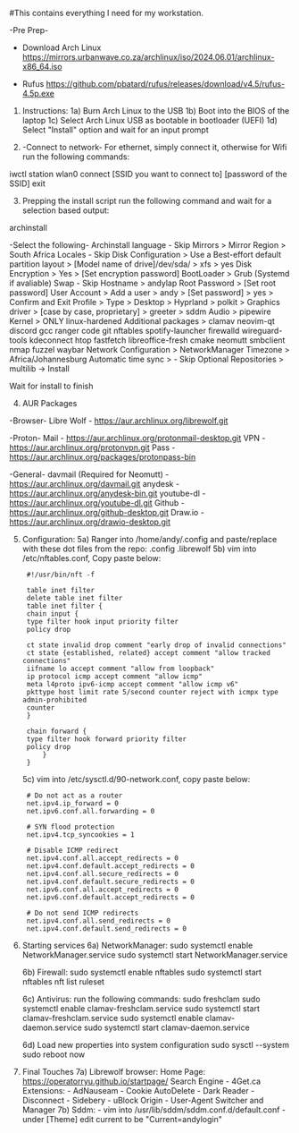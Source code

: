 #This contains everything I need for my workstation.

-Pre Prep-
* Download Arch Linux
https://mirrors.urbanwave.co.za/archlinux/iso/2024.06.01/archlinux-x86_64.iso

* Rufus
https://github.com/pbatard/rufus/releases/download/v4.5/rufus-4.5p.exe

1) Instructions:
    1a) Burn Arch Linux to the USB
    1b) Boot into the BIOS of the laptop
    1c) Select Arch Linux USB as bootable in bootloader (UEFI)
    1d) Select "Install" option and wait for an input prompt

2) -Connect to network-
For ethernet, simply connect it, otherwise for Wifi run the following commands:

iwctl
station wlan0 connect [SSID you want to connect to]
[password of the SSID]
exit

3) Prepping the install script
run the following command and wait for a selection based output:

archinstall

-Select the following-
Archinstall language - Skip
Mirrors > Mirror Region > South Africa
Locales - Skip
Disk Configuration > Use a Best-effort default partition layout > [Model name of drive]/dev/sda/ > xfs > yes
Disk Encryption > Yes > [Set encryption password] 
BootLoader > Grub (Systemd if avaliable)
Swap - Skip
Hostname > andylap
Root Password > [Set root password]
User Account > Add a user > andy > [Set password] > yes > Confirm and Exit
Profile > Type > Desktop > Hyprland > polkit > Graphics driver > [case by case, proprietary] > greeter > sddm
Audio > pipewire
Kernel > ONLY linux-hardened
Additional packages > clamav neovim-qt discord gcc ranger code git nftables spotify-launcher firewalld wireguard-tools kdeconnect htop fastfetch libreoffice-fresh cmake neomutt smbclient nmap fuzzel waybar
Network Configuration > NetworkManager
Timezone > Africa/Johannesburg
Automatic time sync > - Skip
Optional Repositories > multilib
-> Install

Wait for install to finish

4) AUR Packages

-Browser-
Libre Wolf - https://aur.archlinux.org/librewolf.git

-Proton-
Mail - https://aur.archlinux.org/protonmail-desktop.git
VPN - https://aur.archlinux.org/protonvpn.git
Pass - https://aur.archlinux.org/packages/protonpass-bin

-General-
davmail (Required for Neomutt) - https://aur.archlinux.org/davmail.git
anydesk - https://aur.archlinux.org/anydesk-bin.git
youtube-dl - https://aur.archlinux.org/youtube-dl.git
Github - https://aur.archlinux.org/github-desktop.git
Draw.io - https://aur.archlinux.org/drawio-desktop.git

5) Configuration:
    5a) Ranger into /home/andy/.config and paste/replace with these dot files from the repo:
        .config
        .librewolf
    5b) vim into /etc/nftables.conf, Copy paste below:
        
        #!/usr/bin/nft -f
 
        table inet filter
        delete table inet filter
        table inet filter {
        chain input {
        type filter hook input priority filter
        policy drop
 
        ct state invalid drop comment "early drop of invalid connections"
        ct state {established, related} accept comment "allow tracked connections"
        iifname lo accept comment "allow from loopback"
        ip protocol icmp accept comment "allow icmp"
        meta l4proto ipv6-icmp accept comment "allow icmp v6"
        pkttype host limit rate 5/second counter reject with icmpx type admin-prohibited
        counter
        }

        chain forward {
        type filter hook forward priority filter
        policy drop
            }
        }
    
    5c) vim into /etc/sysctl.d/90-network.conf, copy paste below:

        # Do not act as a router
        net.ipv4.ip_forward = 0
        net.ipv6.conf.all.forwarding = 0

        # SYN flood protection
        net.ipv4.tcp_syncookies = 1

        # Disable ICMP redirect
        net.ipv4.conf.all.accept_redirects = 0
        net.ipv4.conf.default.accept_redirects = 0
        net.ipv4.conf.all.secure_redirects = 0
        net.ipv4.conf.default.secure_redirects = 0
        net.ipv6.conf.all.accept_redirects = 0
        net.ipv6.conf.default.accept_redirects = 0

        # Do not send ICMP redirects
        net.ipv4.conf.all.send_redirects = 0
        net.ipv4.conf.default.send_redirects = 0

6) Starting services
    6a) NetworkManager:
        sudo systemctl enable NetworkManager.service
        sudo systemctl start NetworkManager.service

    6b) Firewall:
        sudo systemctl enable nftables
        sudo systemctl start nftables
        nft list ruleset

    6c) Antivirus:
        run the following commands:
        sudo freshclam
        sudo systemctl enable clamav-freshclam.service
        sudo systemctl start clamav-freshclam.service
        sudo systemctl enable clamav-daemon.service
        sudo systemctl start clamav-daemon.service

    6d) Load new properties into system configuration
        sudo sysctl --system
        sudo reboot now

 7) Final Touches
    7a) Librewolf browser:
        Home Page: https://operatorryu.github.io/startpage/
        Search Engine - 4Get.ca
        Extensions:
            - AdNauseam
            - Cookie AutoDelete
            - Dark Reader
            - Disconnect
            - Sidebery
            - uBlock Origin
            - User-Agent Switcher and Manager
    7b) Sddm:
        - vim into /usr/lib/sddm/sddm.conf.d/default.conf
        - under [Theme] edit current to be "Current=andylogin"
